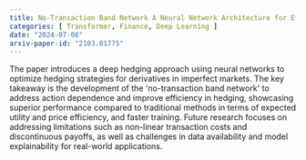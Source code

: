 ```yaml
---
title: No-Transaction Band Network A Neural Network Architecture for Efficient Deep Hedging
categories: [ Transformer, Finance, Deep Learning ]
date: "2024-07-08"
arxiv-paper-id: "2103.01775"
---
```


The paper introduces a deep hedging approach using neural networks to optimize hedging strategies for derivatives in imperfect markets. The key takeaway is the development of the 'no-transaction band network' to address action dependence and improve efficiency in hedging, showcasing superior performance compared to traditional methods in terms of expected utility and price efficiency, and faster training. Future research focuses on addressing limitations such as non-linear transaction costs and discontinuous payoffs, as well as challenges in data availability and model explainability for real-world applications.
